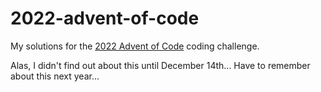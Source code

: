 # 2022-advent-of-code

My solutions for the [2022 Advent of Code](https://adventofcode.com) coding challenge.

Alas, I didn't find out about this until December 14th... Have to remember about this next year...
